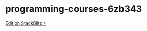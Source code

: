 # programming-courses-6zb343

[Edit on StackBlitz ⚡️](https://stackblitz.com/edit/programming-courses-6zb343)